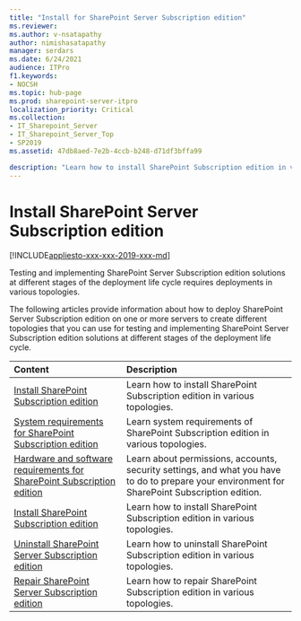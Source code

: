 ```yaml
---
title: "Install for SharePoint Server Subscription edition"
ms.reviewer: 
ms.author: v-nsatapathy
author: nimishasatapathy
manager: serdars
ms.date: 6/24/2021
audience: ITPro
f1.keywords:
- NOCSH
ms.topic: hub-page
ms.prod: sharepoint-server-itpro
localization_priority: Critical
ms.collection:
- IT_Sharepoint_Server
- IT_Sharepoint_Server_Top
- SP2019
ms.assetid: 47db8aed-7e2b-4ccb-b248-d71df3bffa99

description: "Learn how to install SharePoint Subscription edition in various topologies."
---
```


# Install SharePoint Server Subscription edition

[!INCLUDE[appliesto-xxx-xxx-2019-xxx-md](../includes/appliesto-xxx-xxx-2019-xxx-md.md)]
  
Testing and implementing SharePoint Server Subscription edition solutions at different stages of the deployment life cycle requires deployments in various topologies.
  
The following articles provide information about how to deploy SharePoint Server Subscription edition on one or more servers to create different topologies that you can use for testing and implementing SharePoint Server Subscription edition solutions at different stages of the deployment life cycle.

  
|**Content**|**Description**|
|:-----|:-----|
|[Install SharePoint Subscription edition](install-sharepoint-subscription-edition.md) <br/> |Learn how to install SharePoint Subscription edition in various topologies.  <br/> |
|[System requirements for SharePoint Subscription edition](system-requirements-for-sharepoint-subscription-edition.md) <br/> |Learn system requirements of SharePoint Subscription edition in various topologies.  <br/>|
|[Hardware and software requirements for SharePoint Subscription edition](hardware-and-software-requirements-subscription-editon.md) <br/> |Learn about permissions, accounts, security settings, and what you have to do to prepare your environment for SharePoint Subscription edition.  <br/> |
|[Install SharePoint Subscription edition](install-sharepoint-subscription-edition.md) <br/> |Learn how to install SharePoint Subscription edition in various topologies.  <br/> |
|[Uninstall SharePoint Server Subscription edition](uninstall-for-sharepoint-server-subscription-edition.md) <br/> |Learn how to uninstall SharePoint Subscription edition in various topologies.  <br/> |
|[Repair SharePoint Server Subscription edition](repair-sharepoint-server-subscription-edition.md) <br/> |Learn how to repair SharePoint Subscription edition in various topologies. <br/> |
  